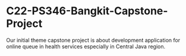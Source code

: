 # C22-PS346-Bangkit-Capstone-Project

Our initial theme capstone project is about development application for online queue in health services especially in Central Java region.

